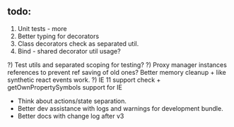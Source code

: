 ## todo:

1) Unit tests - more
2) Better typing for decorators
4) Class decorators check as separated util.
5) Bind - shared decorator util usage?

?) Test utils and separated scoping for testing?
?) Proxy manager instances references to prevent ref saving of old ones? Better memory cleanup + like synthetic react events work.
?) IE 11 support check + getOwnPropertySymbols support for IE

- Think about actions/state separation.
- Better dev assistance with logs and warnings for development bundle.
- Better docs with change log after v3
